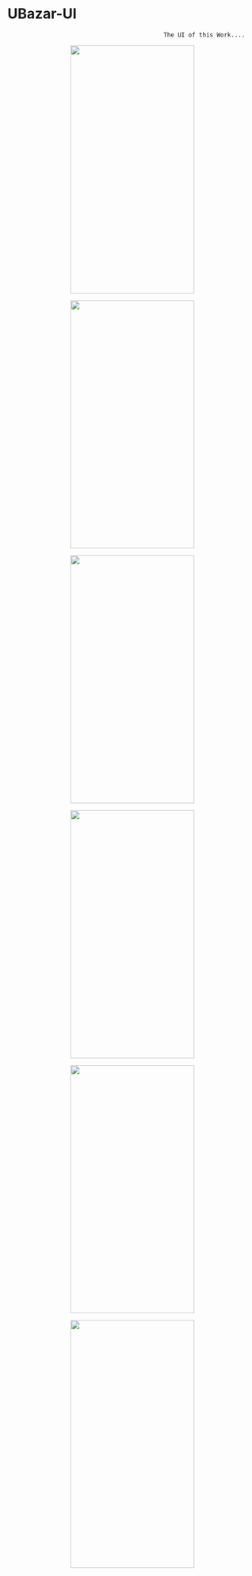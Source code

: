 # UBazar-UI

                                                The UI of this Work....



<p align ="center">
<img src="https://user-images.githubusercontent.com/58738805/233200528-979901f2-939e-4c68-b073-3fde58bc9aa2.png" width="250" height="500">
</p>



<p align ="center">
<img src="https://user-images.githubusercontent.com/58738805/233202192-7dd0a537-5bc0-4623-afde-aff3db0d9b1e.png" width="250" height="500">
</p>



<p align ="center">
<img src="https://user-images.githubusercontent.com/58738805/233202548-8787a2b2-0e89-43c1-9cda-055280b2138b.png" width="250" height="500">
</p>



<p align ="center">
<img src="https://user-images.githubusercontent.com/58738805/233202584-71cd70f3-f2e0-41bf-b19e-a45e87eadecf.png" width="250" height="500">
</p>




<p align ="center">
<img src="https://user-images.githubusercontent.com/58738805/233202819-426b24ad-40ad-4fc9-858a-a2eea577474a.png" width="250" height="500">
</p>




<p align ="center">
<img src="https://user-images.githubusercontent.com/58738805/233202838-0f4624ad-0bec-4d93-aff9-ce8df9a798a8.png" width="250" height="500">
</p>



